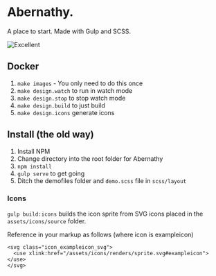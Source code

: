 # Abernathy.

A place to start. Made with Gulp and SCSS.

![Excellent](https://media.giphy.com/media/KdILx9YU2IcaA/giphy.gif "Shalom")

## Docker

1. `make images` - You only need to do this once
2. `make design.watch` to run in watch mode
3. `make design.stop` to stop watch mode
4. `make design.build` to just build
5. `make design.icons` generate icons

## Install (the old way)

1. Install NPM
2. Change directory into the root folder for Abernathy
3. `npm install`
4. `gulp serve` to get going
5. Ditch the demofiles folder and `demo.scss` file in `scss/layout`

### Icons
`gulp build:icons` builds the icon sprite from SVG icons placed in the `assets/icons/source` folder.

Reference in your markup as follows (where icon is exampleicon)

```
<svg class="icon_exampleicon_svg">
  <use xlink:href="/assets/icons/renders/sprite.svg#exampleicon"></use>
</svg>
```
